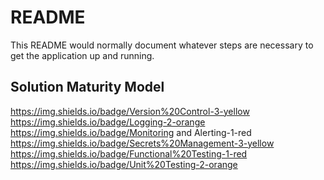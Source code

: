 # README

This README would normally document whatever steps are necessary to get the
application up and running.

## Solution Maturity Model
https://img.shields.io/badge/Version%20Control-3-yellow
https://img.shields.io/badge/Logging-2-orange
https://img.shields.io/badge/Monitoring and Alerting-1-red
https://img.shields.io/badge/Secrets%20Management-3-yellow
https://img.shields.io/badge/Functional%20Testing-1-red
https://img.shields.io/badge/Unit%20Testing-2-orange
